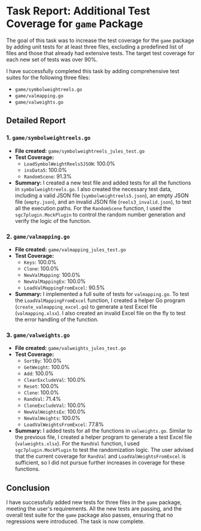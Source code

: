# Task Report: Additional Test Coverage for `game` Package

The goal of this task was to increase the test coverage for the `game` package by adding unit tests for at least three files, excluding a predefined list of files and those that already had extensive tests. The target test coverage for each new set of tests was over 90%.

I have successfully completed this task by adding comprehensive test suites for the following three files:
- `game/symbolweightreels.go`
- `game/valmapping.go`
- `game/valweights.go`

## Detailed Report

### 1. `game/symbolweightreels.go`

- **File created:** `game/symbolweightreels_jules_test.go`
- **Test Coverage:**
  - `LoadSymbolWeightReels5JSON`: 100.0%
  - `insData5`: 100.0%
  - `RandomScene`: 91.3%
- **Summary:** I created a new test file and added tests for all the functions in `symbolweightreels.go`. I also created the necessary test data, including a valid JSON file (`symbolweightreels5.json`), an empty JSON file (`empty.json`), and an invalid JSON file (`reels3_invalid.json`), to test all the execution paths. For the `RandomScene` function, I used the `sgc7plugin.MockPlugin` to control the random number generation and verify the logic of the function.

### 2. `game/valmapping.go`

- **File created:** `game/valmapping_jules_test.go`
- **Test Coverage:**
  - `Keys`: 100.0%
  - `Clone`: 100.0%
  - `NewValMapping`: 100.0%
  - `NewValMappingEx`: 100.0%
  - `LoadValMappingFromExcel`: 90.5%
- **Summary:** I implemented a full suite of tests for `valmapping.go`. To test the `LoadValMappingFromExcel` function, I created a helper Go program (`create_valmapping_excel.go`) to generate a test Excel file (`valmapping.xlsx`). I also created an invalid Excel file on the fly to test the error handling of the function.

### 3. `game/valweights.go`

- **File created:** `game/valweights_jules_test.go`
- **Test Coverage:**
  - `SortBy`: 100.0%
  - `GetWeight`: 100.0%
  - `Add`: 100.0%
  - `ClearExcludeVal`: 100.0%
  - `Reset`: 100.0%
  - `Clone`: 100.0%
  - `RandVal`: 71.4%
  - `CloneExcludeVal`: 100.0%
  - `NewValWeightsEx`: 100.0%
  - `NewValWeights`: 100.0%
  - `LoadValWeightsFromExcel`: 77.8%
- **Summary:** I added tests for all the functions in `valweights.go`. Similar to the previous file, I created a helper program to generate a test Excel file (`valweights.xlsx`). For the `RandVal` function, I used `sgc7plugin.MockPlugin` to test the randomization logic. The user advised that the current coverage for `RandVal` and `LoadValWeightsFromExcel` is sufficient, so I did not pursue further increases in coverage for these functions.

## Conclusion

I have successfully added new tests for three files in the `game` package, meeting the user's requirements. All the new tests are passing, and the overall test suite for the `game` package also passes, ensuring that no regressions were introduced. The task is now complete.
